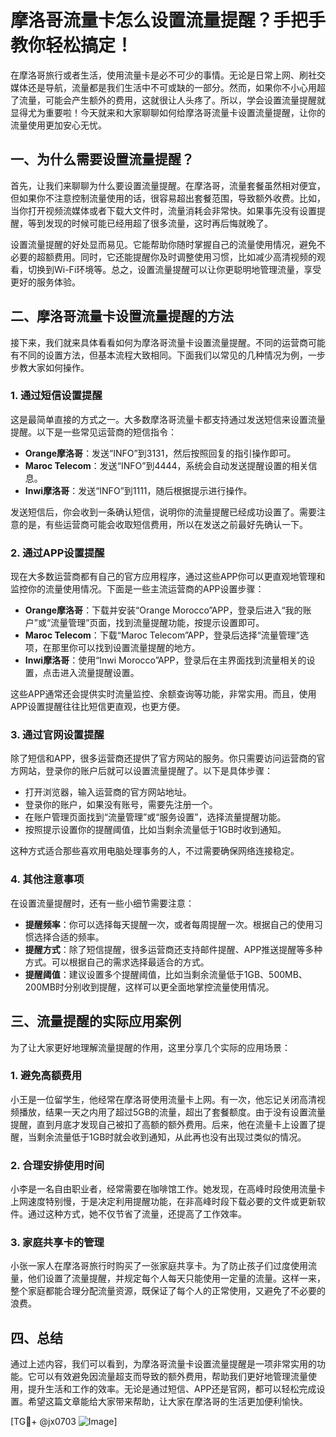 # 摩洛哥流量卡怎么设置流量提醒？手把手教你轻松搞定！

在摩洛哥旅行或者生活，使用流量卡是必不可少的事情。无论是日常上网、刷社交媒体还是导航，流量都是我们生活中不可或缺的一部分。然而，如果你不小心用超了流量，可能会产生额外的费用，这就很让人头疼了。所以，学会设置流量提醒就显得尤为重要啦！今天就来和大家聊聊如何给摩洛哥流量卡设置流量提醒，让你的流量使用更加安心无忧。

## 一、为什么需要设置流量提醒？

首先，让我们来聊聊为什么要设置流量提醒。在摩洛哥，流量套餐虽然相对便宜，但如果你不注意控制流量使用的话，很容易超出套餐范围，导致额外收费。比如，当你打开视频流媒体或者下载大文件时，流量消耗会非常快。如果事先没有设置提醒，等到发现的时候可能已经用超了很多流量，这时再后悔就晚了。

设置流量提醒的好处显而易见。它能帮助你随时掌握自己的流量使用情况，避免不必要的超额费用。同时，它还能提醒你及时调整使用习惯，比如减少高清视频的观看，切换到Wi-Fi环境等。总之，设置流量提醒可以让你更聪明地管理流量，享受更好的服务体验。

## 二、摩洛哥流量卡设置流量提醒的方法

接下来，我们就来具体看看如何为摩洛哥流量卡设置流量提醒。不同的运营商可能有不同的设置方法，但基本流程大致相同。下面我们以常见的几种情况为例，一步步教大家如何操作。

### 1. **通过短信设置提醒**

这是最简单直接的方式之一。大多数摩洛哥流量卡都支持通过发送短信来设置流量提醒。以下是一些常见运营商的短信指令：

- **Orange摩洛哥**：发送“INFO”到3131，然后按照回复的指引操作即可。
- **Maroc Telecom**：发送“INFO”到4444，系统会自动发送提醒设置的相关信息。
- **Inwi摩洛哥**：发送“INFO”到1111，随后根据提示进行操作。

发送短信后，你会收到一条确认短信，说明你的流量提醒已经成功设置了。需要注意的是，有些运营商可能会收取短信费用，所以在发送之前最好先确认一下。

### 2. **通过APP设置提醒**

现在大多数运营商都有自己的官方应用程序，通过这些APP你可以更直观地管理和监控你的流量使用情况。下面是一些主流运营商的APP设置步骤：

- **Orange摩洛哥**：下载并安装“Orange Morocco”APP，登录后进入“我的账户”或“流量管理”页面，找到流量提醒功能，按提示设置即可。
- **Maroc Telecom**：下载“Maroc Telecom”APP，登录后选择“流量管理”选项，在那里你可以找到设置流量提醒的地方。
- **Inwi摩洛哥**：使用“Inwi Morocco”APP，登录后在主界面找到流量相关的设置，点击进入流量提醒设置。

这些APP通常还会提供实时流量监控、余额查询等功能，非常实用。而且，使用APP设置提醒往往比短信更直观，也更方便。

### 3. **通过官网设置提醒**

除了短信和APP，很多运营商还提供了官方网站的服务。你只需要访问运营商的官方网站，登录你的账户后就可以设置流量提醒了。以下是具体步骤：

- 打开浏览器，输入运营商的官方网站地址。
- 登录你的账户，如果没有账号，需要先注册一个。
- 在账户管理页面找到“流量管理”或“服务设置”，选择流量提醒功能。
- 按照提示设置你的提醒阈值，比如当剩余流量低于1GB时收到通知。

这种方式适合那些喜欢用电脑处理事务的人，不过需要确保网络连接稳定。

### 4. **其他注意事项**

在设置流量提醒时，还有一些小细节需要注意：

- **提醒频率**：你可以选择每天提醒一次，或者每周提醒一次。根据自己的使用习惯选择合适的频率。
- **提醒方式**：除了短信提醒，很多运营商还支持邮件提醒、APP推送提醒等多种方式。可以根据自己的需求选择最适合的方式。
- **提醒阈值**：建议设置多个提醒阈值，比如当剩余流量低于1GB、500MB、200MB时分别收到提醒，这样可以更全面地掌控流量使用情况。

## 三、流量提醒的实际应用案例

为了让大家更好地理解流量提醒的作用，这里分享几个实际的应用场景：

### 1. **避免高额费用**

小王是一位留学生，他经常在摩洛哥使用流量卡上网。有一次，他忘记关闭高清视频播放，结果一天之内用了超过5GB的流量，超出了套餐额度。由于没有设置流量提醒，直到月底才发现自己被扣了高额的额外费用。后来，他在流量卡上设置了提醒，当剩余流量低于1GB时就会收到通知，从此再也没有出现过类似的情况。

### 2. **合理安排使用时间**

小李是一名自由职业者，经常需要在咖啡馆工作。她发现，在高峰时段使用流量卡上网速度特别慢，于是决定利用提醒功能，在非高峰时段下载必要的文件或更新软件。通过这种方式，她不仅节省了流量，还提高了工作效率。

### 3. **家庭共享卡的管理**

小张一家人在摩洛哥旅行时购买了一张家庭共享卡。为了防止孩子们过度使用流量，他们设置了流量提醒，并规定每个人每天只能使用一定量的流量。这样一来，整个家庭都能合理分配流量资源，既保证了每个人的正常使用，又避免了不必要的浪费。

## 四、总结

通过上述内容，我们可以看到，为摩洛哥流量卡设置流量提醒是一项非常实用的功能。它可以有效避免因流量超支而导致的额外费用，帮助我们更好地管理流量使用，提升生活和工作的效率。无论是通过短信、APP还是官网，都可以轻松完成设置。希望这篇文章能给大家带来帮助，让大家在摩洛哥的生活更加便利愉快。

[TG💪+ @jx0703 ![Image](https://github.com/user-attachments/assets/dbca1d08-cadb-493c-b0ec-ad6f7a83f270)]